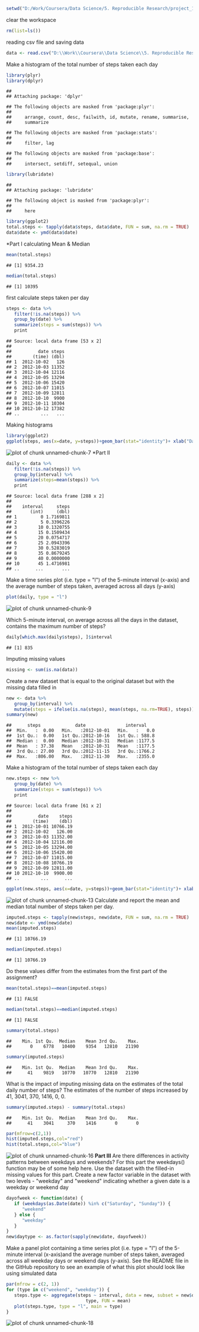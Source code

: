 

```r
setwd("D:/Work/Coursera/Data Science/5. Reproducible Research/project_1")
```
clear the workspace

```r
rm(list=ls())
```
reading csv file and saving data

```r
data <- read.csv("D:\\Work\\Coursera\\Data Science\\5. Reproducible Research\\project_1\\activity.csv", nrows=17568, header=T, sep=",", stringsAsFactors = FALSE, colClasses = c("numeric", "character","integer"))
```
Make a histogram of the total number of steps taken each day

```r
library(plyr)
library(dplyr)
```

```
## 
## Attaching package: 'dplyr'
```

```
## The following objects are masked from 'package:plyr':
## 
##     arrange, count, desc, failwith, id, mutate, rename, summarise,
##     summarize
```

```
## The following objects are masked from 'package:stats':
## 
##     filter, lag
```

```
## The following objects are masked from 'package:base':
## 
##     intersect, setdiff, setequal, union
```

```r
library(lubridate)
```

```
## 
## Attaching package: 'lubridate'
```

```
## The following object is masked from 'package:plyr':
## 
##     here
```

```r
library(ggplot2)
total.steps <- tapply(data$steps, data$date, FUN = sum, na.rm = TRUE)
data$date <- ymd(data$date)
```

*Part I
calculating Mean & Median

```r
mean(total.steps)
```

```
## [1] 9354.23
```

```r
median(total.steps)
```

```
## [1] 10395
```
first calculate steps taken per day

```r
steps <- data %>%
   filter(!is.na(steps)) %>%
   group_by(date) %>%
   summarize(steps = sum(steps)) %>%
   print 
```

```
## Source: local data frame [53 x 2]
## 
##          date steps
##        (time) (dbl)
## 1  2012-10-02   126
## 2  2012-10-03 11352
## 3  2012-10-04 12116
## 4  2012-10-05 13294
## 5  2012-10-06 15420
## 6  2012-10-07 11015
## 7  2012-10-09 12811
## 8  2012-10-10  9900
## 9  2012-10-11 10304
## 10 2012-10-12 17382
## ..        ...   ...
```
Making histograms

```r
library(ggplot2)
ggplot(steps, aes(x=date, y=steps))+geom_bar(stat="identity")+ xlab("Dates")+ ylab("Steps")+ labs(title= "Total numbers of Steps per day")
```

![plot of chunk unnamed-chunk-7](figure/unnamed-chunk-7-1.png)
*Part II

```r
daily <- data %>%
   filter(!is.na(steps)) %>%
   group_by(interval) %>%
   summarize(steps=mean(steps)) %>%
   print
```

```
## Source: local data frame [288 x 2]
## 
##    interval     steps
##       (int)     (dbl)
## 1         0 1.7169811
## 2         5 0.3396226
## 3        10 0.1320755
## 4        15 0.1509434
## 5        20 0.0754717
## 6        25 2.0943396
## 7        30 0.5283019
## 8        35 0.8679245
## 9        40 0.0000000
## 10       45 1.4716981
## ..      ...       ...
```
Make a time series plot (i.e. type = "l") of the 5-minute interval (x-axis) and the average number of steps taken, averaged across all days (y-axis)


```r
plot(daily, type = "l")
```

![plot of chunk unnamed-chunk-9](figure/unnamed-chunk-9-1.png)

Which 5-minute interval, on average across all the days in the dataset, contains the maximum number of steps?

```r
daily[which.max(daily$steps), ]$interval
```

```
## [1] 835
```

Imputing missing values

```r
missing <- sum(is.na(data))
```
Create a new dataset that is equal to the original dataset but with the missing data filled in

```r
new <- data %>%
   group_by(interval) %>%
   mutate(steps = ifelse(is.na(steps), mean(steps, na.rm=TRUE), steps))
summary(new)
```

```
##      steps             date               interval     
##  Min.   :  0.00   Min.   :2012-10-01   Min.   :   0.0  
##  1st Qu.:  0.00   1st Qu.:2012-10-16   1st Qu.: 588.8  
##  Median :  0.00   Median :2012-10-31   Median :1177.5  
##  Mean   : 37.38   Mean   :2012-10-31   Mean   :1177.5  
##  3rd Qu.: 27.00   3rd Qu.:2012-11-15   3rd Qu.:1766.2  
##  Max.   :806.00   Max.   :2012-11-30   Max.   :2355.0
```

Make a histogram of the total number of steps taken each day

```r
new.steps <- new %>%
   group_by(date) %>%
   summarize(steps = sum(steps)) %>%
   print  
```

```
## Source: local data frame [61 x 2]
## 
##          date    steps
##        (time)    (dbl)
## 1  2012-10-01 10766.19
## 2  2012-10-02   126.00
## 3  2012-10-03 11352.00
## 4  2012-10-04 12116.00
## 5  2012-10-05 13294.00
## 6  2012-10-06 15420.00
## 7  2012-10-07 11015.00
## 8  2012-10-08 10766.19
## 9  2012-10-09 12811.00
## 10 2012-10-10  9900.00
## ..        ...      ...
```

```r
ggplot(new.steps, aes(x=date, y=steps))+geom_bar(stat="identity")+ xlab("Dates")+ ylab("Imputed Steps")+ labs(title= "Total numbers of Steps per day (missing data imputed)")
```

![plot of chunk unnamed-chunk-13](figure/unnamed-chunk-13-1.png)
Calculate and report the mean and median total number of steps taken per day.

```r
imputed.steps <- tapply(new$steps, new$date, FUN = sum, na.rm = TRUE)
new$date <- ymd(new$date)
mean(imputed.steps)
```

```
## [1] 10766.19
```

```r
median(imputed.steps)
```

```
## [1] 10766.19
```
Do these values differ from the estimates from the first part of the assignment?

```r
mean(total.steps)==mean(imputed.steps)
```

```
## [1] FALSE
```

```r
median(total.steps)==median(imputed.steps)
```

```
## [1] FALSE
```

```r
summary(total.steps)
```

```
##    Min. 1st Qu.  Median    Mean 3rd Qu.    Max. 
##       0    6778   10400    9354   12810   21190
```

```r
summary(imputed.steps)
```

```
##    Min. 1st Qu.  Median    Mean 3rd Qu.    Max. 
##      41    9819   10770   10770   12810   21190
```
What is the impact of imputing missing data on the estimates of the total daily number of steps? The estimates of the number of steps increased by 41, 3041, 370, 1416, 0, 0.

```r
summary(imputed.steps) - summary(total.steps)
```

```
##    Min. 1st Qu.  Median    Mean 3rd Qu.    Max. 
##      41    3041     370    1416       0       0
```

```r
par(mfrow=c(2,1))
hist(imputed.steps,col="red")
hist(total.steps,col="blue")
```

![plot of chunk unnamed-chunk-16](figure/unnamed-chunk-16-1.png)
**Part III**
Are there differences in activity patterns between weekdays and weekends? For this part the weekdays() function may be of some help here. Use the dataset with the filled-in missing values for this part. Create a new factor variable in the dataset with 
two levels - "weekday" and "weekend" indicating whether a given date is a weekday or weekend day

```r
dayofweek <- function(date) {
   if (weekdays(as.Date(date)) %in% c("Saturday", "Sunday")) {
      "weekend"
   } else {
      "weekday"
   }
}
new$daytype <- as.factor(sapply(new$date, dayofweek))
```
Make a panel plot containing a time series plot (i.e. type = "l") of the 5-minute interval (x-axis)and the average number of steps taken, averaged across all weekday days or weekend days (y-axis).
See the README file in the GitHub repository to see an example of what this plot should look like using simulated data


```r
par(mfrow = c(2, 1))
for (type in c("weekend", "weekday")) {
   steps.type <- aggregate(steps ~ interval, data = new, subset = new$daytype == 
                              type, FUN = mean)
   plot(steps.type, type = "l", main = type)
}
```

![plot of chunk unnamed-chunk-18](figure/unnamed-chunk-18-1.png)
